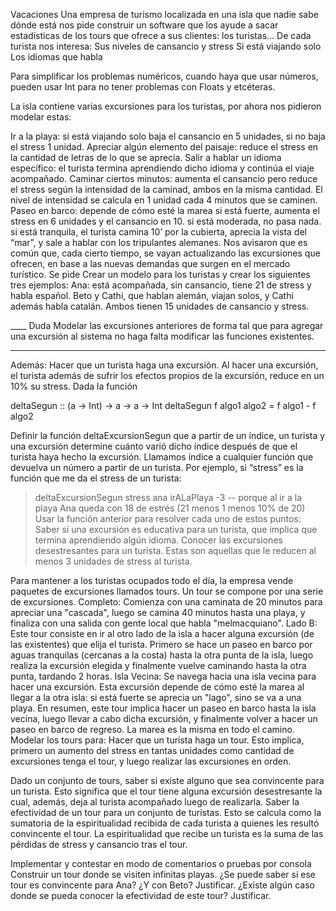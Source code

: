 Vacaciones
Una empresa de turismo localizada en una isla que nadie sabe dónde está nos pide construir un software que los ayude a sacar estadísticas de los tours que ofrece a sus clientes: los turistas…
De cada turista nos interesa:
Sus niveles de cansancio y stress
Si está viajando solo
Los idiomas que habla

Para simplificar los problemas numéricos, cuando haya que usar números, pueden usar Int para no tener problemas con Floats y etcéteras.


La isla contiene varias excursiones para los turistas, por ahora nos pidieron modelar estas:

Ir a la playa: si está viajando solo baja el cansancio en 5 unidades, si no baja el stress 1 unidad.
Apreciar algún elemento del paisaje: reduce el stress en la cantidad de letras de lo que se aprecia. 
Salir a hablar un idioma específico: el turista termina aprendiendo dicho idioma y continúa el viaje acompañado.
Caminar ciertos minutos: aumenta el cansancio pero reduce el stress según la intensidad de la caminad, ambos en la misma cantidad. El nivel de intensidad se calcula en 1 unidad cada 4 minutos que se caminen.
Paseo en barco: depende de cómo esté la marea
si está fuerte, aumenta el stress en 6 unidades y el cansancio en 10.
si está moderada, no pasa nada.
si está tranquila, el turista camina 10’ por la cubierta, aprecia la vista del “mar”, y sale a hablar con los tripulantes alemanes.
Nos avisaron que es común que, cada cierto tiempo, se vayan actualizando las excursiones que ofrecen, en base a las nuevas demandas que surgen en el mercado turístico. 
Se pide
Crear un modelo para los turistas y crear los siguientes tres ejemplos:
Ana: está acompañada, sin cansancio, tiene 21 de stress y habla español.
Beto y Cathi, que hablan alemán, viajan solos, y Cathi además habla catalán. Ambos tienen 15 unidades de cansancio y stress.

____ Duda
Modelar las excursiones anteriores de forma tal que para agregar una excursión al sistema no haga falta modificar las funciones existentes. 
___ 

Además:
Hacer que un turista haga una excursión. Al hacer una excursión, el turista además de sufrir los efectos propios de la excursión, reduce en un 10% su stress.
Dada la función


deltaSegun :: (a -> Int) -> a -> a -> Int
deltaSegun f algo1 algo2 = f algo1 - f algo2

Definir la función deltaExcursionSegun que a partir de un índice, un turista y una excursión determine cuánto varió dicho índice después de que el turista haya hecho la excursión. Llamamos índice a cualquier función que devuelva un número a partir de un turista.
Por ejemplo, si “stress” es la función que me da el stress de un turista:
> deltaExcursionSegun stress ana irALaPlaya
-3     -- porque al ir a la playa Ana queda con 18 de estrés (21 menos 1 menos 10% de 20)
Usar la función anterior para resolver cada uno de estos puntos:
Saber si una excursión es educativa para un turista, que implica que termina aprendiendo algún idioma.
Conocer las excursiones desestresantes para un turista. Estas son aquellas que le reducen al menos 3 unidades de stress al turista.


Para mantener a los turistas ocupados todo el día, la empresa vende paquetes de excursiones llamados tours. Un tour se compone por una serie de excursiones.
Completo: Comienza con una caminata de 20 minutos para apreciar una "cascada", luego se camina 40 minutos hasta una playa, y finaliza con una salida con gente local que habla "melmacquiano".
Lado B: Este tour consiste en ir al otro lado de la isla a hacer alguna excursión (de las existentes) que elija el turista. Primero se hace un paseo en barco por aguas tranquilas (cercanas a la costa) hasta la otra punta de la isla, luego realiza la excursión elegida y finalmente vuelve caminando hasta la otra punta, tardando 2 horas.
Isla Vecina: Se navega hacia una isla vecina para hacer una excursión. Esta excursión depende de cómo esté la marea al llegar a la otra isla: si está fuerte se aprecia un "lago", sino se va a una playa. En resumen, este tour implica hacer un paseo en barco hasta la isla vecina, luego llevar a cabo dicha excursión, y finalmente volver a hacer un paseo en barco de regreso. La marea es la misma en todo el camino.
Modelar los tours para:
Hacer que un turista haga un tour. Esto implica, primero un aumento del stress en tantas unidades como cantidad de excursiones tenga el tour, y luego realizar las excursiones en orden.

Dado un conjunto de tours, saber si existe alguno que sea convincente para un turista. Esto significa que el tour tiene alguna excursión desestresante la cual, además, deja al turista acompañado luego de realizarla.
Saber la efectividad de un tour para un conjunto de turistas. Esto se calcula como la sumatoria de la espiritualidad recibida de cada turista a quienes les resultó convincente el tour. 
La espiritualidad que recibe un turista es la suma de las pérdidas de stress y cansancio tras el tour.


Implementar y contestar en modo de comentarios o pruebas por consola
Construir un tour donde se visiten infinitas playas.
¿Se puede saber si ese tour es convincente para Ana? ¿Y con Beto? Justificar.
¿Existe algún caso donde se pueda conocer la efectividad de este tour? Justificar.
